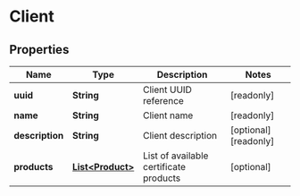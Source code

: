 

# Client


## Properties

| Name | Type | Description | Notes |
|------------ | ------------- | ------------- | -------------|
|**uuid** | **String** | Client UUID reference |  [readonly] |
|**name** | **String** | Client name |  [readonly] |
|**description** | **String** | Client description |  [optional] [readonly] |
|**products** | [**List&lt;Product&gt;**](Product.md) | List of available certificate products |  [optional] |



